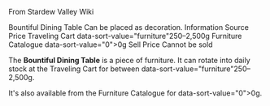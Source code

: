 From Stardew Valley Wiki

Bountiful Dining Table Can be placed as decoration. Information Source Price Traveling Cart data-sort-value="furniture"250–2,500g Furniture Catalogue data-sort-value="0"&gt;0g Sell Price Cannot be sold

The **Bountiful Dining Table** is a piece of furniture. It can rotate into daily stock at the Traveling Cart for between data-sort-value="furniture"250–2,500g.

It's also available from the Furniture Catalogue for data-sort-value="0"&gt;0g.